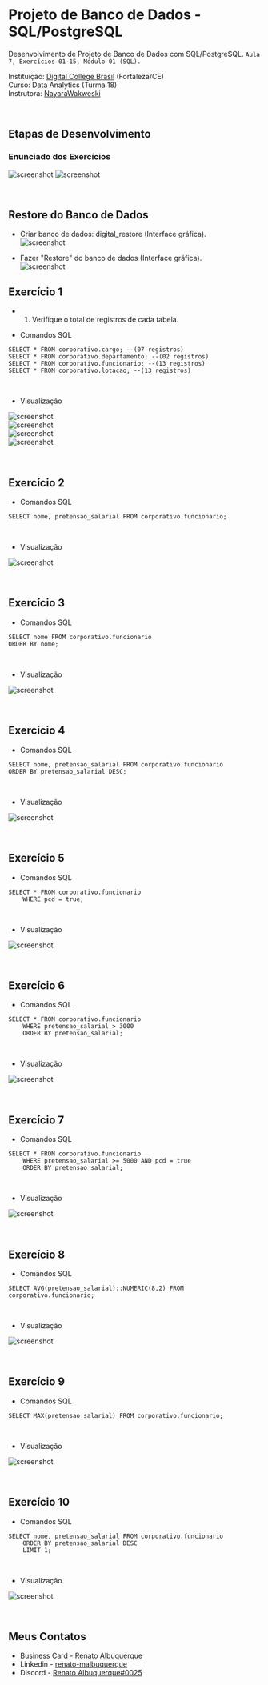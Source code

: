# Projeto de Banco de Dados - SQL/PostgreSQL

Desenvolvimento de Projeto de Banco de Dados com SQL/PostgreSQL. `Aula 7, Exercícios 01-15, Módulo 01 (SQL).` 

Instituição: [Digital College Brasil](https://digitalcollege.com.br/) (Fortaleza/CE) <br>
Curso: Data Analytics (Turma 18) <br>
Instrutora: [NayaraWakweski](https://github.com/NayaraWakewski) <br>

<br>

## Etapas de Desenvolvimento

### Enunciado dos Exercícios
![screenshot](/images/enunciado_1.png)
![screenshot](/images/enunciado_2.png)

<br>

## Restore do Banco de Dados
- Criar banco de dados: digital_restore (Interface gráfica). <br>
![screenshot](/images/create_database.png) <br>

- Fazer "Restore" do banco de dados (Interface gráfica). <br>
![screenshot](/images/restore.png) <br>

## Exercício 1
- 1. Verifique o total de registros de cada tabela. <br>

- Comandos SQL <br>
```
SELECT * FROM corporativo.cargo; --(07 registros)
SELECT * FROM corporativo.departamento; --(02 registros)
SELECT * FROM corporativo.funcionario; --(13 registros)
SELECT * FROM corporativo.lotacao; --(13 registros)
```
<br>

- Visualização <br>

![screenshot](/images/corporativo.cargo.png) <br>
![screenshot](/images/corporativo.departamento.png) <br>
![screenshot](/images/corporativo.funcionario.png) <br>
![screenshot](/images/corporativo.lotacao.png) <br>

<br>

## Exercício 2
- Comandos SQL <br>
```
SELECT nome, pretensao_salarial FROM corporativo.funcionario;
```
<br>

- Visualização <br>

![screenshot](/images/ex2.png) <br>

<br>

## Exercício 3
- Comandos SQL <br>
```
SELECT nome FROM corporativo.funcionario
ORDER BY nome;
```
<br>

- Visualização <br>

![screenshot](/images/ex3.png) <br>

<br>

## Exercício 4
- Comandos SQL <br>
```
SELECT nome, pretensao_salarial FROM corporativo.funcionario
ORDER BY pretensao_salarial DESC;
```
<br>

- Visualização <br>

![screenshot](/images/ex4.png) <br>

<br>

## Exercício 5
- Comandos SQL <br>
```
SELECT * FROM corporativo.funcionario
    WHERE pcd = true;
```
<br>

- Visualização <br>

![screenshot](/images/ex5.png) <br>

<br>

## Exercício 6
- Comandos SQL <br>
```
SELECT * FROM corporativo.funcionario
	WHERE pretensao_salarial > 3000
	ORDER BY pretensao_salarial;
```
<br>

- Visualização <br>

![screenshot](/images/ex6.png) <br>

<br>

## Exercício 7
- Comandos SQL <br>
```
SELECT * FROM corporativo.funcionario
	WHERE pretensao_salarial >= 5000 AND pcd = true
	ORDER BY pretensao_salarial;
```
<br>

- Visualização <br>

![screenshot](/images/ex7.png) <br>

<br>

## Exercício 8
- Comandos SQL <br>
```
SELECT AVG(pretensao_salarial)::NUMERIC(8,2) FROM corporativo.funcionario;
```
<br>

- Visualização <br>

![screenshot](/images/ex8.png) <br>

<br>

## Exercício 9
- Comandos SQL <br>
```
SELECT MAX(pretensao_salarial) FROM corporativo.funcionario;
```
<br>

- Visualização <br>

![screenshot](/images/ex9.png) <br>

<br>

## Exercício 10
- Comandos SQL <br>
```
SELECT nome, pretensao_salarial FROM corporativo.funcionario
	ORDER BY pretensao_salarial DESC
	LIMIT 1;
```
<br>

- Visualização <br>

![screenshot](/images/ex10.png) <br>

<br>



## Meus Contatos

- Business Card - [Renato Albuquerque](https://rma-contacts.vercel.app/)
- Linkedin - [renato-malbuquerque](https://www.linkedin.com/in/renato-malbuquerque/)
- Discord - [Renato Albuquerque#0025](https://discordapp.com/users/992621595547938837)
